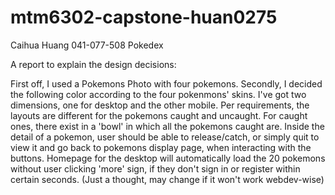# mtm6302-capstone-huan0275
Caihua Huang
041-077-508
Pokedex

A report to explain the design decisions:

First off, I used a Pokemons Photo with four pokemons.
Secondly, I decided the following color according to the four pokenmons' skins. 
I've got two dimensions, one for desktop and the other mobile.
Per requirements, the layouts are different for the pokemons caught and uncaught.
For caught ones, there exist in a 'bowl' in which all the pokemons caught are.
Inside the detail of a pokemon, user should be able to release/catch, or simply quit to view it and go back to pokemons display page, when interacting with the buttons. 
Homepage for the desktop will automatically load the 20 pokemons without user clicking 'more' sign, if they don't sign in or register within certain seconds. (Just a thought, may change if it won't work webdev-wise)